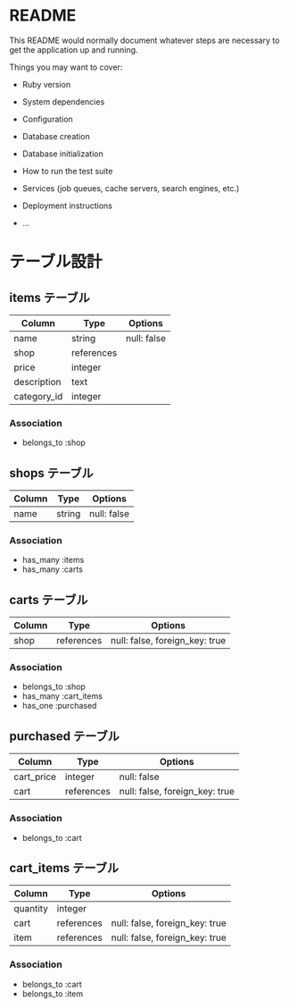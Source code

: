 # README

This README would normally document whatever steps are necessary to get the
application up and running.

Things you may want to cover:

* Ruby version

* System dependencies

* Configuration

* Database creation

* Database initialization

* How to run the test suite

* Services (job queues, cache servers, search engines, etc.)

* Deployment instructions

* ...

# テーブル設計

## items テーブル

| Column          | Type       | Options                        |
| --------------- | ---------- | ------------------------------ |
| name            | string     | null: false                    |
| shop            | references |                                |
| price           | integer    |                                |
| description     | text       |                                |
| category_id     | integer    |                                |

### Association

- belongs_to :shop

## shops テーブル

| Column          | Type    | Options     |
| --------------- | ------- | ----------- |
| name            | string  | null: false |

### Association

- has_many :items
- has_many :carts

## carts テーブル

| Column          | Type        | Options                        |
| --------------- | ----------- | ------------------------------ |
| shop            | references  | null: false, foreign_key: true |

### Association

- belongs_to :shop
- has_many :cart_items
- has_one :purchased

## purchased テーブル

| Column          | Type        | Options                        |
| --------------- | ----------- | ------------------------------ |
| cart_price      | integer     | null: false                    |
| cart            | references  | null: false, foreign_key: true |

### Association

- belongs_to :cart

## cart_items テーブル

| Column          | Type        | Options                        |
| --------------- | ----------- | ------------------------------ |
| quantity        | integer     |                                |
| cart            | references  | null: false, foreign_key: true |
| item            | references  | null: false, foreign_key: true |

### Association

- belongs_to :cart
- belongs_to :item